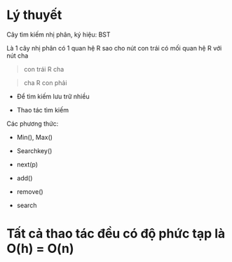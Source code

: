 # Lý thuyết
Cây tìm kiếm nhị phân, ký hiệu: BST

Là 1 cây nhị phân có 1 quan hệ R sao cho nút con trái có mối quan hệ R với nút cha

> con trái R cha

> cha R con phải

- Để tìm kiếm lưu trữ nhiều

- Thao tác tìm kiếm

Các phương thức:
- Min(), Max()

- Searchkey()

- next(p)

- add()

- remove()

- search

# Tất cả thao tác đều có độ phức tạp là O(h) = O(n)



